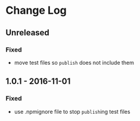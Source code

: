# Change Log


## Unreleased


### Fixed

-   move test files so `publish` does not include them


## 1.0.1 - 2016-11-01


### Fixed

-   use .npmignore file to stop `publish`ing test files

